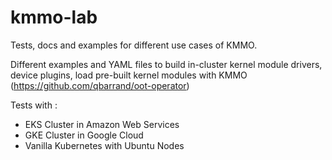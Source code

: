 # kmmo-lab
Tests, docs and examples for different use cases of KMMO.

Different examples and YAML files to build in-cluster kernel module drivers, device plugins, load pre-built kernel modules with
KMMO (https://github.com/qbarrand/oot-operator)

Tests with :
- EKS Cluster in Amazon Web Services
- GKE Cluster in Google Cloud
- Vanilla Kubernetes with Ubuntu Nodes


